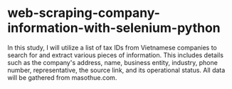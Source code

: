 # web-scraping-company-information-with-selenium-python
In this study, I will utilize a list of tax IDs from Vietnamese companies to search for and extract various pieces of information. This includes details such as the company's address, name, business entity, industry, phone number, representative, the source link, and its operational status. All data will be gathered from masothue.com.
